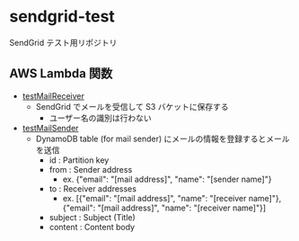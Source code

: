 # sendgrid-test

SendGrid テスト用リポジトリ

## AWS Lambda 関数

- [testMailReceiver](lambda/testMailReceiver/README.md)
  - SendGrid でメールを受信して S3 バケットに保存する
    - ユーザー名の識別は行わない
- [testMailSender](lambda/testMailSender/README.md)
  - DynamoDB table (for mail sender) にメールの情報を登録するとメールを送信
    - id : Partition key
    - from : Sender address
      - ex. {"email": "[mail address]", "name": "[sender name]"}
    - to : Receiver addresses
      - ex. [{"email": "[mail address]", "name": "[receiver name]"}, {"email": "[mail address]", "name": "[receiver name]"}]
    - subject : Subject (Title)
    - content : Content body
